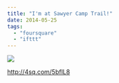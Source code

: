 ```yaml
---
title: "I'm at Sawyer Camp Trail!"
date: 2014-05-25
tags: 
  - "foursquare"
  - "ifttt"
---
```


![](images/1jxrbe0)  
  
http://4sq.com/5bflL8

